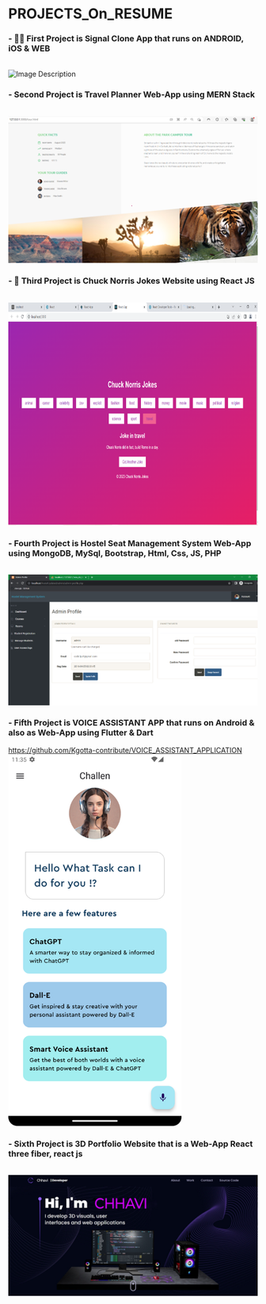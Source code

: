 # PROJECTS_On_RESUME

### - 💚📱 First Project is Signal Clone App that runs on ANDROID, iOS & WEB
<br>
<img src="https://github.com/Kgotta-contribute/PROJECTS_On_RESUME/blob/main/signal-new-clone/Image_N_Rec/ANDROID_SDK_GIF.gif" alt="Image Description" width="350px" height="750px">
</br>

### - Second Project is Travel Planner Web-App using MERN Stack
<br>
<img src="https://github.com/Kgotta-contribute/PROJECTS_On_RESUME/blob/main/TravelPlannerApp/Images/Screenshot%20(59).png?raw=true" alt="Image Description" style="margin-right: 150px;">
</br>

### - 📱 Third Project is Chuck Norris Jokes Website using React JS
<br>
<img src="https://github.com/Kgotta-contribute/PROJECTS_On_RESUME/blob/main/JokeDeliveringWebsiteUsingREACT/Screenshot1.png?raw=true" alt="Image Description" width="750px" height="450px">
</br>

### - Fourth Project is Hostel Seat Management System Web-App using MongoDB, MySql, Bootstrap, Html, Css, JS, PHP
<br>
<img src="https://github.com/Kgotta-contribute/PROJECTS_On_RESUME/blob/main/HOSTELseatMANAGINGsystem/Images/Screenshot%20(1423).png?raw=true" style="margin-right: 150px;">
</br>

### - Fifth Project is VOICE ASSISTANT APP that runs on Android & also as Web-App using Flutter & Dart
https://github.com/Kgotta-contribute/VOICE_ASSISTANT_APPLICATION
<br>
<img src="https://github.com/Kgotta-contribute/VOICE_ASSISTANT_APPLICATION/blob/main/Challen.png" width="350px" height="750px">
</br>

### - Sixth Project is 3D Portfolio Website that is a Web-App React three fiber, react js
<br>
<img src="https://github.com/Kgotta-contribute/PROJECTS_On_RESUME/blob/main/ThreeD%20Portfolio/1.jpeg">
</br>

